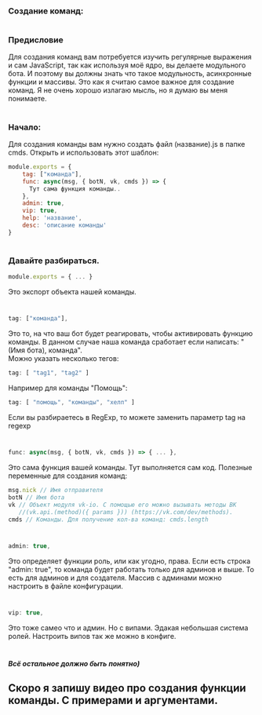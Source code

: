 ### Создание команд:
#
### Предисловие
  Для создания команд вам потребуется изучить регулярные выражения и сам JavaScript, так как используя моё ядро, вы делаете модульного бота. И поэтому вы должны знать что такое модульность, асинхронные функции и массивы. Это как я считаю самое важное для создание команд.
  Я не очень хорошо излагаю мысль, но я думаю вы меня понимаете.
#
### Начало:
Для создания команды вам нужно создать файл (название).js в папке cmds.
Открыть и использовать этот шаблон:

```js
module.exports = {
    tag: ["команда"],
    func: async(msg, { botN, vk, cmds }) => {
      Тут сама функция команды..
    },
    admin: true,
    vip: true,
    help: 'название',
    desc: 'описание команды'
}
```
#
### Давайте разбираться.

```js
module.exports = { ... }
```

Это экспорт объекта нашей команды.
#
```js
tag: ["команда"],
```

Это то, на что ваш бот будет реагировать, чтобы активировать функцию команды. В данном случае наша команда сработает если написать: "(Имя бота), команда".<br>
Можно указать несколько тегов: 
```js
tag: [ "tag1", "tag2" ]
```
Например для команды "Помощь":
```js
tag: [ "помощь", "команды", "хелп" ]
```
Если вы разбираетесь в RegExp, то можете заменить параметр tag на regexp
#
```js
func: async(msg, { botN, vk, cmds }) => { ... },
```

Это сама функция вашей команды. Тут выполняется сам код.
Полезные переменные для создания команд:
```js
msg.nick // Имя отправителя
botN // Имя бота
vk // Объект модуля vk-io. С помощью его можно вызывать методы ВК
   //(vk.api.(method)({ params })) (https://vk.com/dev/methods).
cmds // Команды. Для получение кол-ва команд: cmds.length
```
#
```js
admin: true,
```

Это определяет функции роль, или как угодно, права. Если есть строка "admin: true", то команда будет работать только для админов и выше. То есть для админов и для создателя. Массив с админами можно настроить в файле конфигурации.
#
```js
vip: true,
```

Это тоже самео что и админ. Но с випами. Эдакая небольшая система ролей. Настроить випов так же можно в конфиге.
#
##### Всё остальное должно быть понятно)

## Скоро я запишу видео про создания функции команды. С примерами и аргументами.
